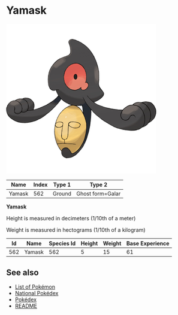 # Yamask


![Yamask](images/562.png)

| **Name** | **Index** | **Type 1** | **Type 2** |
|----|----|----|----|
| Yamask | 562 | Ground | Ghost form=Galar  |

**Yamask** 


Height is measured in decimeters (1/10th of a meter)

Weight is measured in hectograms (1/10th of a kilogram)

| **Id** | **Name** | **Species Id** | **Height** | **Weight** | **Base Experience** |
|--------|----------|----------------|------------|------------|---------------------|
| 562 | Yamask | 562 | 5 | 15 | 61 |


## See also

- [List of Pokémon](../pokemon.md)
- [National Pokédex](../national_pokedex.md)
- [Pokédex](../pokedex.md)
- [README](../README.md)
